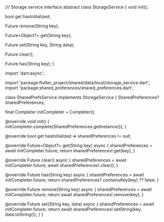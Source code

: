 /// Storage service interface
abstract class StorageService {
  void init();

  bool get hasInitialized;

  Future<bool> remove(String key);

  Future<Object?> get(String key);

  Future<bool> set(String key, String data);

  Future<void> clear();

  Future<bool> has(String key);
}


import 'dart:async';

import 'package:flutter_project/shared/data/local/storage_service.dart';
import 'package:shared_preferences/shared_preferences.dart';

class SharedPrefsService implements StorageService {
  SharedPreferences? sharedPreferences;

  final Completer<SharedPreferences> initCompleter =
      Completer<SharedPreferences>();

  @override
  void init() {
    initCompleter.complete(SharedPreferences.getInstance());
  }

  @override
  bool get hasInitialized => sharedPreferences != null;

  @override
  Future<Object?> get(String key) async {
    sharedPreferences = await initCompleter.future;
    return sharedPreferences!.get(key);
  }

  @override
  Future<void> clear() async {
    sharedPreferences = await initCompleter.future;
    await sharedPreferences!.clear();
  }

  @override
  Future<bool> has(String key) async {
    sharedPreferences = await initCompleter.future;
    return sharedPreferences?.containsKey(key) ?? false;
  }

  @override
  Future<bool> remove(String key) async {
    sharedPreferences = await initCompleter.future;
    return await sharedPreferences!.remove(key);
  }

  @override
  Future<bool> set(String key, data) async {
    sharedPreferences = await initCompleter.future;
    return await sharedPreferences!.setString(key, data.toString());
  }
}
